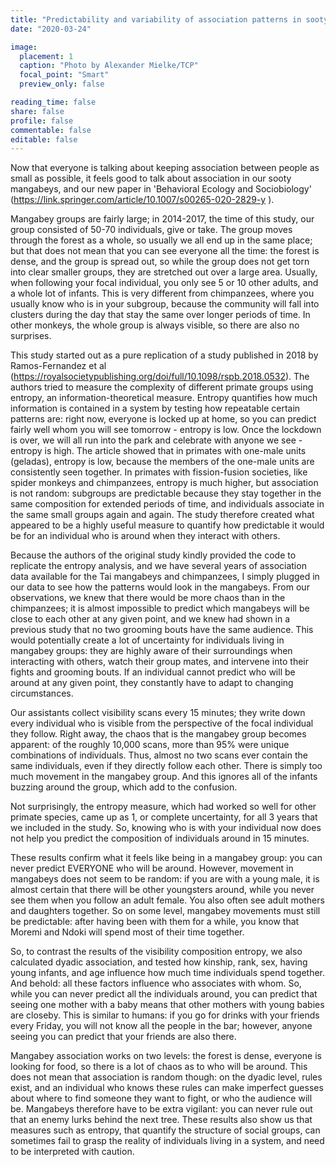```yaml
---
title: "Predictability and variability of association patterns in sooty mangabeys"
date: "2020-03-24"

image:
  placement: 1
  caption: "Photo by Alexander Mielke/TCP"
  focal_point: "Smart"
  preview_only: false

reading_time: false
share: false
profile: false
commentable: false
editable: false 
---
```


Now that everyone is talking about keeping association between people as small as possible, it feels good to talk about association in our sooty mangabeys, and our new paper in 'Behavioral Ecology and Sociobiology' (https://link.springer.com/article/10.1007/s00265-020-2829-y ).

Mangabey groups are fairly large; in 2014-2017, the time of this study, our group consisted of 50-70 individuals, give or take. The group moves through the forest as a whole, so usually we all end up in the same place; but that does not mean that you can see everyone all the time: the forest is dense, and the group is spread out, so while the group does not get torn into clear smaller groups, they are stretched out over a large area. Usually, when following your focal individual, you only see 5 or 10 other adults, and a whole lot of infants. This is very different from chimpanzees, where you usually know who is in your subgroup, because the community will fall into clusters during the day that stay the same over longer periods of time. In other monkeys, the whole group is always visible, so there are also no surprises.

This study started out as a pure replication of a study published in 2018 by Ramos-Fernandez et al (https://royalsocietypublishing.org/doi/full/10.1098/rspb.2018.0532). The authors tried to measure the complexity of different primate groups using entropy, an information-theoretical measure. Entropy quantifies how much information is contained in a system by testing how repeatable certain patterns are: right now, everyone is locked up at home, so you can predict fairly well whom you will see tomorrow - entropy is low. Once the lockdown is over, we will all run into the park and celebrate with anyone we see - entropy is high. The article showed that in primates with one-male units (geladas), entropy is low, because the members of the one-male units are consistently seen together. In primates with fission-fusion societies, like spider monkeys and chimpanzees, entropy is much higher, but association is not random: subgroups are predictable because they stay together in the same composition for extended periods of time, and individuals associate in the same small groups again and again. The study therefore created what appeared to be a highly useful measure to quantify how predictable it would be for an individual who is around when they interact with others.

Because the authors of the original study kindly provided the code to replicate the entropy analysis, and we have several years of association data available for the Tai mangabeys and chimpanzees, I simply plugged in our data to see how the patterns would look in the mangabeys. From our observations, we knew that there would be more chaos than in the chimpanzees; it is almost impossible to predict which mangabeys will be close to each other at any given point, and we knew had shown in a previous study that no two grooming bouts have the same audience. This would potentially create a lot of uncertainty for individuals living in mangabey groups: they are highly aware of their surroundings when interacting with others, watch their group mates, and intervene into their fights and grooming bouts. If an individual cannot predict who will be around at any given point, they constantly have to adapt to changing circumstances.

Our assistants collect visibility scans every 15 minutes; they write down every individual who is visible from the perspective of the focal individual they follow. Right away, the chaos that is the mangabey group becomes apparent: of the roughly 10,000 scans, more than 95% were unique combinations of individuals. Thus, almost no two scans ever contain the same individuals, even if they directly follow each other. There is simply too much movement in the mangabey group. And this ignores all of the infants buzzing around the group, which add to the confusion.

Not surprisingly, the entropy measure, which had worked so well for other primate species, came up as 1, or complete uncertainty, for all 3 years that we included in the study. So, knowing who is with your individual now does not help you predict the composition of individuals around in 15 minutes. 

These results confirm what it feels like being in a mangabey group: you can never predict EVERYONE who will be around. However, movement in mangabeys does not seem to be random: if you are with a young male, it is almost certain that there will be other youngsters around, while you never see them when you follow an adult female. You also often see adult mothers and daughters together. So on some level, mangabey movements must still be predictable: after having been with them for a while, you know that Moremi and Ndoki will spend most of their time together.

So, to contrast the results of the visibility composition entropy, we also calculated dyadic association, and tested how kinship, rank, sex, having young infants, and age influence how much time individuals spend together. And behold: all these factors influence who associates with whom. So, while you can never predict all the individuals around, you can predict that seeing one mother with a baby means that other mothers with young babies are closeby. This is similar to humans: if you go for drinks with your friends every Friday, you will not know all the people in the bar; however, anyone seeing you can predict that your friends are also there.

Mangabey association works on two levels: the forest is dense, everyone is looking for food, so there is a lot of chaos as to who will be around. This does not mean that association is random though: on the dyadic level, rules exist, and an individual who knows these rules can make imperfect guesses about where to find someone they want to fight, or who the audience will be. Mangabeys therefore have to be extra vigilant: you can never rule out that an enemy lurks behind the next tree. These results also show us that measures such as entropy, that quantify the structure of social groups, can sometimes fail to grasp the reality of individuals living in a system, and need to be interpreted with caution.